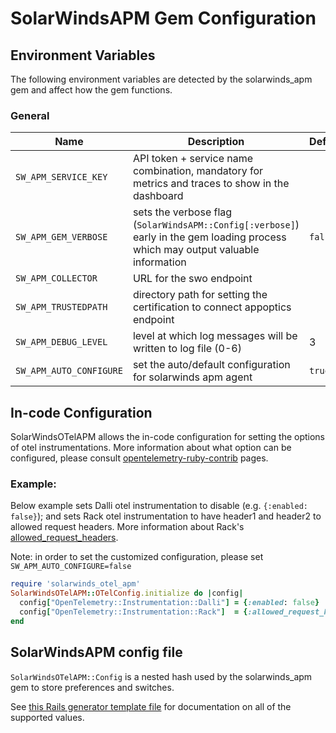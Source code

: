 # SolarWindsAPM Gem Configuration

## Environment Variables

The following environment variables are detected by the solarwinds_apm gem and affect how the gem functions.

### General

Name | Description | Default
---- | ----------- | -------
`SW_APM_SERVICE_KEY` | API token + service name combination, mandatory for metrics and traces to show in the dashboard |
`SW_APM_GEM_VERBOSE` | sets the verbose flag (`SolarWindsAPM::Config[:verbose]`) early in the gem loading process which may output valuable information | `false`
`SW_APM_COLLECTOR` | URL for the swo endpoint | 
`SW_APM_TRUSTEDPATH` | directory path for setting the certification to connect appoptics endpoint
`SW_APM_DEBUG_LEVEL` | level at which log messages will be written to log file (0-6) | 3
`SW_APM_AUTO_CONFIGURE` | set the auto/default configuration for solarwinds apm agent | `true`


## In-code Configuration

SolarWindsOTelAPM allows the in-code configuration for setting the options of otel instrumentations. More information about what option can be configured, please consult [opentelemetry-ruby-contrib](https://github.com/open-telemetry/opentelemetry-ruby-contrib/tree/main/instrumentation) pages.

### Example:

Below example sets Dalli otel instrumentation to disable (e.g. `{:enabled: false}`); and sets Rack otel instrumentation to have header1 and header2 to allowed request headers. More information about Rack's [allowed_request_headers](https://github.com/open-telemetry/opentelemetry-ruby-contrib/blob/main/instrumentation/rack/lib/opentelemetry/instrumentation/rack/instrumentation.rb#L23).

Note: in order to set the customized configuration, please set `SW_APM_AUTO_CONFIGURE=false`
```ruby
require 'solarwinds_otel_apm'
SolarWindsOTelAPM::OTelConfig.initialize do |config|
  config["OpenTelemetry::Instrumentation::Dalli"] = {:enabled: false}
  config["OpenTelemetry::Instrumentation::Rack"]  = {:allowed_request_headers: ['header1', 'header2']}
end
```


## SolarWindsAPM config file

`SolarWindsOTelAPM::Config` is a nested hash used by the solarwinds_apm gem to store preferences and switches.

See [this Rails generator template file](https://github.com/librato/ruby-solarwinds/blob/master/lib/rails/generators/solarwinds_apm/templates/sw_apm_initializer.rb) for documentation on all of the supported values.
